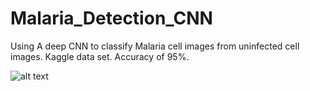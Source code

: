 # Malaria_Detection_CNN
Using A deep CNN to classify Malaria cell images from uninfected cell images. Kaggle data set. Accuracy of 95%. 

![alt text](https://raw.githubusercontent.com/TheMatrixMaster/Malaria_Detection_CNN/blob/master/Parasitized/C100P61ThinF_IMG_20150918_144104_cell_162.png)
